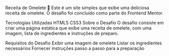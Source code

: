 Receita de Omelete 🍳
Este é um site simples que exibe uma deliciosa receita de omelete. O desafio foi concluído como parte do Frontend Mentor.

Tecnologias Utilizadas
HTML5
CSS3
Sobre o Desafio
O desafio consiste em criar uma página estática que exibe uma receita de omelete, com uma imagem, lista de ingredientes e instruções de preparo.

Requisitos do Desafio
Exibir uma imagem de omelete
Listar os ingredientes necessários
Fornecer instruções passo a passo para a preparação
